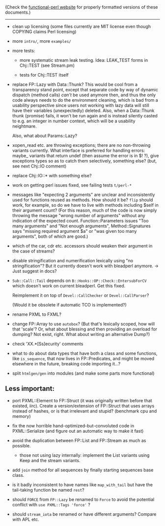 (Check the [functional-perl website](http://functional-perl.org/) for
properly formatted versions of these documents.)

---

- clean up licensing (some files currently are MIT license even though
  COPYING claims Perl licensing)

- more `intro/`, more `examples/`

- more tests:

  - more systematic stream leak testing.
    Idea: LEAK_TEST forms in Chj::TEST (see Stream.pm)

  - tests for Chj::TEST itself

- replace FP::Lazy with Data::Thunk? This would be cool from a
  transparency stand point, except that separate code by way of
  dynamic dispatch (method calls) *can't* be used anymore then, and
  thus the only code always needs to do the environment cleaning,
  which is bad from a usability perspective since users not working
  with lazy data will still have their variables (unexpectedly)
  deleted. Also, when a Data::Thunk thunk (promise) fails, it won't be
  run again and is instead silently casted to e.g. an integer in
  number context, which will be a usability neightmare.

  Also, what about Params::Lazy?

- xopen_read etc. are throwing exceptions; there are no non-throwing
  variants currently. What interface is preferred for handling errors:
  maybe_ variants that return undef (then assume the error is in $! ?),
  give exceptions types so as to catch them selectively, something
  else? (but, see next Chj::IO comment)

- replace Chj::IO::* with something else?

- work on getting perl issues fixed, see failing tests `t/perl-*`

- messages like "expecting 2 arguments" are unclear and inconsistently
  used for functions reused as methods. How should it be? `flip`
  should work, for example, so do we have to live with methods
  including $self in their argument count? (For this reason, much of
  the code is now simply throwing the message "wrong number of
  arguments" without any indication of the expected
  count. Function::Parameters issues "Too many arguments" and "Not
  enough arguments", Method::Signatures says "missing required
  argument $a" or "was given too many arguments", both of which are
  good.)

- which of the car, cdr etc. accessors should weaken their argument in
  the case of streams?

- disable stringification and numerification lexically using "no
  stringification"? But it currently doesn't work with bleadperl
  anymore. -> Just suggest in docs?

- `Sub::Call::Tail` depends on `B::Hooks::OP::Check::EntersubForCV`
  which doesn't work on current bleadperl. Get this fixed.

  Reimplement it on top of `Devel::CallChecker` or
  `Devel::CallParser`?

  (Would it be obsolete if automatic TCO is implemented?)

- rename PXML to FXML?

- change FP::Array to use `autobox`? (But that's lexically scoped, how
  will that 'scale'? Or, what about blessing and then providing an
  overload for dumping? Not exist, right. What about writing an
  alternative Dump?)

- check 'XX.*[Ss]ecurity' comments

- what to do about data types that have both a class and some
  functions, like `is_sequence`, that now lives in FP::Predicates, and
  might be moved elsewhere in the future, breaking code importing
  it...?

- split `htmlgen/gen` into modules (and make some parts more
  functional)


## Less important:

- port PXML::Element to FP::Struct (it was originally written before that existed, iirc).
  Create a version/extension of FP::Struct that uses arrays instead of hashes,
  or is that irrelevant and stupid? (benchmark cpu and memory)

- fix the now horrible hand-optimized-but-convoluted code in
  PXML::Serialize (and figure out an automatic way to make it fast)

- avoid the duplication between FP::List and FP::Stream as much as possible.

  - those not using lazy internally: implement the List variants using
    Keep and the stream variants.

- add `join` method for all sequences by finally starting sequences
  base class.

- is it badly inconsistent to have names like `map_with_tail` but have
  the tail-taking function be named `rest`?

- should `FORCE` from `FP::Lazy` be renamed to `Force` to avoid the
  potential conflict with `use PXML::Tags 'force'` ?

- should `stream_iota` be renamed or have different arguments? Compare
  with APL etc.

